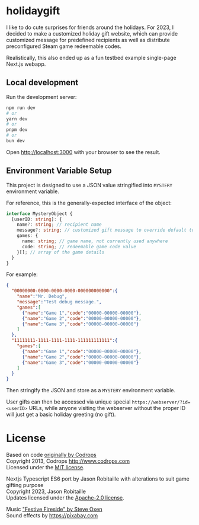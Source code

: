 # holidaygift

I like to do cute surprises for friends around the holidays. For 2023, I decided to make a customized holiday gift website, which can provide customized message for predefined recipients as well as distribute preconfigured Steam game redeemable codes.

Realistically, this also ended up as a fun testbed example single-page Next.js webapp.

## Local development

Run the development server:

```bash
npm run dev
# or
yarn dev
# or
pnpm dev
# or
bun dev
```

Open [http://localhost:3000](http://localhost:3000) with your browser to see the result.

## Environment Variable Setup

This project is designed to use a JSON value stringified into `MYSTERY` environment variable.

For reference, this is the generally-expected interface of the object:

```ts
interface MysteryObject {
  [userID: string]: {
    name?: string; // recipient name
    message?: string; // customized gift message to override default top message
    games: {
      name: string; // game name, not currently used anywhere
      code: string; // redeemable game code value
    }[]; // array of the game details
  }
}
```

For example:

```json
{
  "00000000-0000-0000-0000-000000000000":{
    "name":"Mr. Debug",
    "message":"Test debug message.",
    "games":[
      {"name":"Game 1","code":"00000-00000-00000"},
      {"name":"Game 2","code":"00000-00000-00000"},
      {"name":"Game 3","code":"00000-00000-00000"}
    ]
  },
  "11111111-1111-1111-1111-111111111111":{
    "games":[
      {"name":"Game 1","code":"00000-00000-00000"},
      {"name":"Game 2","code":"00000-00000-00000"},
      {"name":"Game 3","code":"00000-00000-00000"}
    ]
  }
}
```
Then stringify the JSON and store as a `MYSTERY` environment variable.

User gifts can then be accessed via unique special `https://webserver/?id=<userID>` URLs, while anyone visiting the webserver without the proper ID will just get a basic holiday greeting (no gift).

# License

Based on code [originally by Codrops](https://tympanus.net/codrops/2013/12/24/merry-christmas-with-a-bursting-gift-box/)<br> 
Copyright 2013, Codrops http://www.codrops.com<br> 
Licensed under the [MIT license](http://www.opensource.org/licenses/mit-license.php).<br> 

Nextjs Typescript ES6 port by Jason Robitaille with alterations to suit game gifting purpose<br> 
Copyright 2023, Jason Robitaille<br> 
Updates licensed under the [Apache-2.0 license](https://www.apache.org/licenses/LICENSE-2.0.txt).<br> 

Music ["Festive Fireside" by Steve Oxen](https://www.fesliyanstudios.com/royalty-free-music/download/festive-fireside/3153)<br> 
Sound effects by https://pixabay.com
